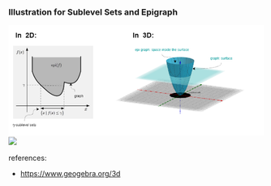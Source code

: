 ### Illustration for Sublevel Sets and Epigraph

![](sublevelsets.and.epigraph.png)
![](/knowledges/Convex%20Optimization/Convex%20Functions%20-%20Concepts/sublevelsets.and.epigraph.png)

references:
* https://www.geogebra.org/3d
